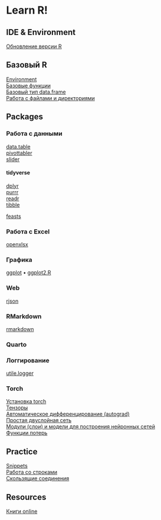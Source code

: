 # Learn R!
## IDE & Environment

[Обновление версии R](r-update.md)

## Базовый R
[Environment](base/environment.md)\
[Базовые функции](packages/base.md)\
[Базовый тип data.frame](base/data.frame.md)\
[Работа с файлами и директориями](base/files.md)

## Packages
### Работа с данными
[data.table](packages/data.table.md)\
[pivottabler](packages/pivottabler.R)\
[slider](packages/slider.md)

#### tidyverse
[dplyr](packages/dplyr_1.0.0.R)\
[purrr](packages/purrr.md)\
[readr](packages/read_data.md)\
[tibble](packages/tibble.md)

[feasts](packages/feasts.md)

### Работа с Excel
[openxlsx](packages/openxlsx.md)

### Графика
[ggplot](packages/ggplot2.md) • [ggplot2.R](packages/ggplot2.R)

### Web
[rjson](packages/rjson.md)

### RMarkdown
[rmarkdown](packages/rmarkdown.md)

### Quarto

### Логгирование
[utile.logger](packages/utile.logger.md)

### Torch
[Установка torch](packages/torch/01_torch_setup.md)\
[Тензоры](packages/torch/02_tensors.md)\
[Автоматическое дифференцирование (autograd)](packages/torch/03_autograd.md)\
[Простая двуслойная сеть](packages/torch/04_simple_network.md)\
[Модули (слои) и модели для построения нейронных сетей](packages/torch/05_modules.md)\
[Функции потерь](packages/torch/06_losses.md)

## Practice
[Snippets](practice/snippets.md)\
[Работа со строками](practice/Работа_со_строками.md)\
[Скользящие соединения](practice/rolling_joins.md)


## Resources
[Книги online](book-online.md)
